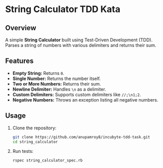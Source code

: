 # String Calculator TDD Kata

## Overview
A simple **String Calculator** built using Test-Driven Development (TDD). Parses a string of numbers with various delimiters and returns their sum.

## Features
- **Empty String:** Returns `0`.
- **Single Number:** Returns the number itself.
- **Two or More Numbers:** Returns their sum.
- **Newline Delimiter:** Handles `\n` as a delimiter.
- **Custom Delimiters:** Supports custom delimiters like `//;\n1;2`.
- **Negative Numbers:** Throws an exception listing all negative numbers.

## Usage
1. Clone the repository:
   ```bash
   git clone https://github.com/anupamroy8/incubyte-tdd-task.git
   cd string_calculator
   ```

2. Run tests:
   ```bash
   rspec string_calculator_spec.rb
   ```
